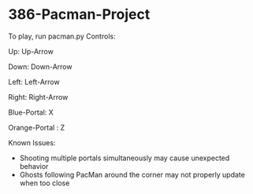 # 386-Pacman-Project
To play, run pacman.py
Controls:

Up: Up-Arrow

Down: Down-Arrow

Left: Left-Arrow

Right: Right-Arrow

Blue-Portal: X

Orange-Portal : Z

Known Issues: 
- Shooting multiple portals simultaneously may cause unexpected behavior
- Ghosts following PacMan around the corner may not properly update when too close

